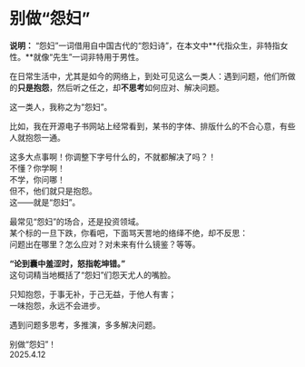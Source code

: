 # 别做“怨妇”
   
**说明：**
“怨妇”一词借用自中国古代的“怨妇诗”，在本文中**代指众生，非特指女性。**就像“先生”一词非特用于男性。   
   
在日常生活中，尤其是如今的网络上，到处可见这么一类人：遇到问题，他们所做的**只是抱怨**，然后听之任之，却**不思考**如何应对、解决问题。   
   
这一类人，我称之为“怨妇”。   
      
比如，我在开源电子书网站上经常看到，某书的字体、排版什么的不合心意，有些人就抱怨一通。   
   
这多大点事啊！你调整下字号什么的，不就都解决了吗？！   
不懂？你学啊！   
不学，你问哪！   
但不，他们就只是抱怨。   
这——就是“怨妇”。   
   
最常见“怨妇”的场合，还是投资领域。   
某个标的一旦下跌，你看吧，下面骂天詈地的络绎不绝，却不反思：   
问题出在哪里？怎么应对？对未来有什么镜鉴？等等。   
   
**“论到囊中羞涩时，怒指乾坤错。”**   
这句词精当地概括了“怨妇”们怨天尤人的嘴脸。   
   
只知抱怨，于事无补，于己无益，于他人有害；   
一味抱怨，永远不会进步。   
   
遇到问题多思考，多推演，多多解决问题。      
   
别做“怨妇”！   
2025.4.12